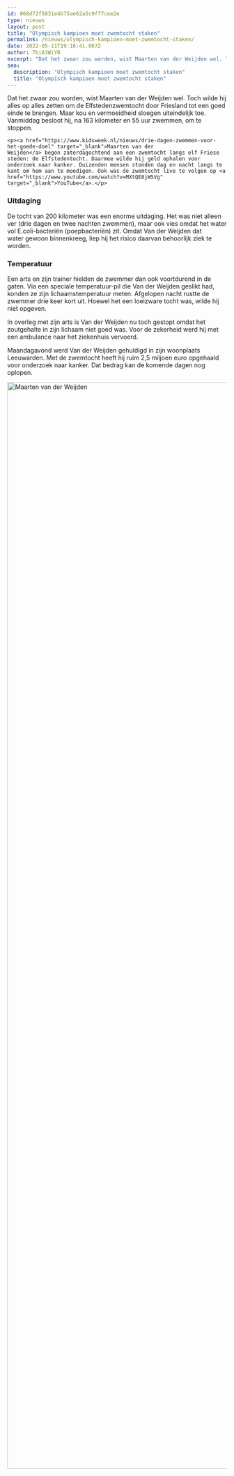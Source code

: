 ```yaml
---
id: 068d72f5831e4b75ae62a5c9ff7cee2e
type: nieuws
layout: post
title: "Olympisch kampioen moet zwemtocht staken"
permalink: /nieuws/olympisch-kampioen-moet-zwemtocht-staken/
date: 2022-05-11T19:16:41.067Z
author: 7biA1WiYB
excerpt: "Dat het zwaar zou worden, wist Maarten van der Weijden wel. Toch wilde hij alles op alles zetten om de Elfstedenzwemtocht door Friesland tot een goed einde te brengen. Maar kou en vermoeidheid sloegen uiteindelijk toe. Vanmiddag besloot hij, na 163 kilometer en 55 uur zwemmen, om te stoppen.   "
seo:
  description: "Olympisch kampioen moet zwemtocht staken"
  title: "Olympisch kampioen moet zwemtocht staken"
---
```

Dat het zwaar zou worden, wist Maarten van der Weijden wel. Toch wilde hij alles op alles zetten om de Elfstedenzwemtocht door Friesland tot een goed einde te brengen. Maar kou en vermoeidheid sloegen uiteindelijk toe. Vanmiddag besloot hij, na 163 kilometer en 55 uur zwemmen, om te stoppen.   

    <p><a href="https://www.kidsweek.nl/nieuws/drie-dagen-zwemmen-voor-het-goede-doel" target="_blank">Maarten van der Weijden</a> begon zaterdagochtend aan een zwemtocht langs elf Friese steden: de Elfstedentocht. Daarmee wilde hij geld ophalen voor onderzoek naar kanker. Duizenden mensen stonden dag en nacht langs te kant om hem aan te moedigen. Ook was de zwemtocht live te volgen op <a href="https://www.youtube.com/watch?v=MXtQE8jW5Vg" target="_blank">YouTube</a>.</p>
<h3>Uitdaging</h3>
<p>De tocht van 200 kilometer was een enorme uitdaging. Het was niet alleen ver (drie dagen en twee nachten zwemmen), maar ook vies omdat het water vol E.coli-bacteriën (poepbacteriën) zit. Omdat Van der Weijden dat water gewoon binnenkreeg, liep hij het risico daarvan behoorlijk ziek te worden. </p>
<h3>Temperatuur<p></p></h3>
<p>Een arts en zijn trainer hielden de zwemmer dan ook voortdurend in de gaten. Via een speciale temperatuur-pil die Van der Weijden geslikt had, konden ze zijn lichaamstemperatuur meten. Afgelopen nacht rustte de zwemmer drie keer kort uit. Hoewel het een loeizware tocht was, wilde hij niet opgeven.</p>
<p>In overleg met zijn arts is Van der Weijden nu toch gestopt omdat het zoutgehalte in zijn lichaam niet goed was. Voor de zekerheid werd hij met een ambulance naar het ziekenhuis vervoerd.</p>
<p>Maandagavond werd Van der Weijden gehuldigd in zijn woonplaats Leeuwarden. Met de zwemtocht heeft hij ruim 2,5 miljoen euro opgehaald voor onderzoek naar kanker. Dat bedrag kan de komende dagen nog oplopen. <div class="media media-element-container media-default"><div id="file-534353" class="file file-image file-image-jpeg">

        
  
  <div class="content">
    <img alt="Maarten van der Weijden" title="Foto: ANP" height="2495" width="4000" class="media-element file-default" data-delta="1" src="https://7dagen.netlify.app/sites/default/files/ANP-59267974_0.jpg">  </div>

  
</div>
</div>  
